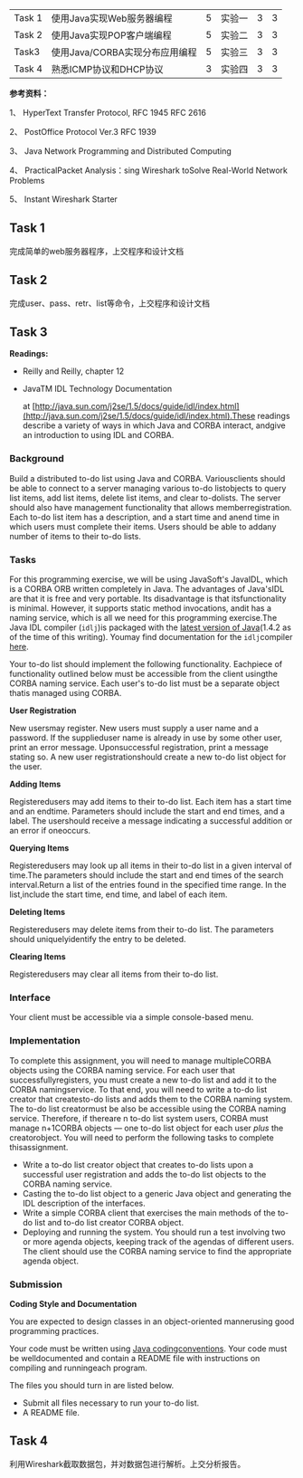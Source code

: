 |        |                      |      |      |      |      |
| ------ | -------------------- | ---- | ---- | ---- | ---- |
| Task 1 | 使用Java实现Web服务器编程     | 5    | 实验一  | 3    | 3    |
| Task 2 | 使用Java实现POP客户端编程     | 5    | 实验二  | 3    | 3    |
| Task3  | 使用Java/CORBA实现分布应用编程 | 5    | 实验三  | 3    | 3    |
| Task 4 | 熟悉ICMP协议和DHCP协议      | 3    | 实验四  | 3    | 3    |


**参考资料：**

1、  HyperText Transfer Protocol, RFC 1945 RFC 2616

2、  PostOffice Protocol Ver.3 RFC 1939

3、  Java Network Programming and Distributed Computing

4、  PracticalPacket Analysis：sing Wireshark toSolve Real-World Network Problems

5、  Instant Wireshark Starter

## Task 1

完成简单的web服务器程序，上交程序和设计文档

## Task 2

完成user、pass、retr、list等命令，上交程序和设计文档

## Task 3

**Readings:**

- Reilly and Reilly, chapter 12 

- JavaTM IDL Technology Documentation 

  at [http://java.sun.com/j2se/1.5/docs/guide/idl/index.html](http://java.sun.com/j2se/1.5/docs/guide/idl/index.html).These readings describe a variety of ways in which Java and CORBA interact, andgive an introduction to using IDL and CORBA. 

### Background

Build a distributed to-do list using Java and CORBA. Variousclients should be able to connect to a server managing various to-do listobjects to query list items, add list items, delete list items, and clear to-dolists. The server should also have management functionality that allows memberregistration. Each to-do list item has a description, and a start time and anend time in which users must complete their items. Users should be able to addany number of items to their to-do lists.

### Tasks

For this programming exercise, we will be using JavaSoft's JavaIDL, which is a CORBA ORB written completely in Java. The advantages of Java'sIDL are that it is free and very portable. Its disadvantage is that itsfunctionality is minimal. However, it supports static method invocations, andit has a naming service, which is all we need for this programming exercise.The Java IDL compiler (`idlj`)is packaged with the [latest version of Java](http://java.sun.com/j2se/1.4.2/download.html)(1.4.2 as of the time of this writing). Youmay find documentation for the `idlj`compiler [here](http://java.sun.com/j2se/1.4.2/docs/guide/rmi-iiop/toJavaPortableUG.html).

Your to-do list should implement the following functionality. Eachpiece of functionality outlined below must be accessible from the client usingthe CORBA naming service. Each user's to-do list must be a separate object thatis managed using CORBA. 

**User Registration** 

New usersmay register. New users must supply a user name and a password. If the supplieduser name is already in use by some other user, print an error message. Uponsuccessful registration, print a message stating so. A new user registrationshould create a new to-do list object for the user. 

**Adding Items** 

Registeredusers may add items to their to-do list. Each item has a start time and an endtime. Parameters should include the start and end times, and a label. The usershould receive a message indicating a successful addition or an error if oneoccurs. 

**Querying Items** 

Registeredusers may look up all items in their to-do list in a given interval of time.The parameters should include the start and end times of the search interval.Return a list of the entries found in the specified time range. In the list,include the start time, end time, and label of each item. 

**Deleting Items** 

Registeredusers may delete items from their to-do list. The parameters should uniquelyidentify the entry to be deleted. 

**Clearing Items** 

Registeredusers may clear all items from their to-do list. 

### Interface

Your client must be accessible via a simple console-based menu.

### Implementation

To complete this assignment, you will need to manage multipleCORBA objects using the CORBA naming service. For each user that successfullyregisters, you must create a new to-do list and add it to the CORBA namingservice. To that end, you will need to write a to-do list creator that createsto-do lists and adds them to the CORBA naming system. The to-do list creatormust be also be accessible using the CORBA naming service. Therefore, if thereare n to-do list system users, CORBA must manage n+1CORBA objects — one to-do list object for each user *plus* the creatorobject. You will need to perform the following tasks to complete thisassignment.

- Write a to-do list creator object that creates to-do     lists upon a successful user registration and adds the to-do list objects     to the CORBA naming service. 
- Casting the to-do list object to a generic Java object     and generating the IDL description of the interfaces. 
- Write a simple CORBA client that exercises the main     methods of the to-do list and to-do list creator CORBA object. 
- Deploying and running the system. You should run a     test involving two or more agenda objects, keeping track of the agendas of     different users. The client should use the CORBA naming service to find     the appropriate agenda object. 

### Submission

**Coding Style and Documentation** 

You are expected to design classes in an object-oriented mannerusing good programming practices.

Your code must be written using [Java codingconventions](http://java.sun.com/docs/codeconv/). Your code must be welldocumented and contain a README file with instructions on compiling and runningeach program.

The files you should turn in are listed below.

- Submit all files necessary to run your to-do list. 
- A README file. 

## Task 4

利用Wireshark截取数据包，并对数据包进行解析。上交分析报告。



